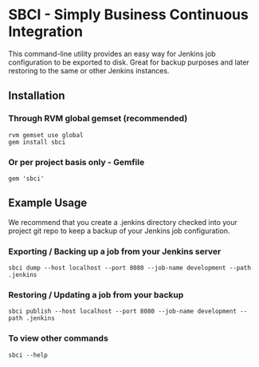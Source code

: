 # SBCI - Simply Business Continuous Integration

This command-line utility provides an easy way for Jenkins job configuration to be exported to disk.
Great for backup purposes and later restoring to the same or other Jenkins instances.

## Installation

### Through RVM global gemset (recommended)

    rvm gemset use global
    gem install sbci

### Or per project basis only - Gemfile

    gem 'sbci'

## Example Usage

We recommend that you create a .jenkins directory checked into your project git repo to keep a backup of your Jenkins job configuration.

### Exporting / Backing up a job from your Jenkins server
    sbci dump --host localhost --port 8080 --job-name development --path .jenkins

### Restoring / Updating a job from your backup
    sbci publish --host localhost --port 8080 --job-name development --path .jenkins
  
### To view other commands
    sbci --help
